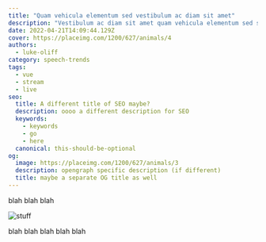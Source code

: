 ```yaml
---
title: "Quam vehicula elementum sed vestibulum ac diam sit amet"
description: "Vestibulum ac diam sit amet quam vehicula elementum sed sit amet dui. Cras ultricies ligula sed magna dictum porta."
date: 2022-04-21T14:09:44.129Z
cover: https://placeimg.com/1200/627/animals/4
authors:
  - luke-oliff
category: speech-trends
tags:
  - vue
  - stream
  - live
seo:
  title: A different title of SEO maybe?
  description: oooo a different description for SEO
  keywords:
    - keywords
    - go
    - here
  canonical: this-should-be-optional
og:
  image: https://placeimg.com/1200/627/animals/3
  description: opengraph specific description (if different)
  title: maybe a separate OG title as well
---
```


blah blah blah

![stuff](https://placeimg.com/1200/627/animals/3 "blah")

blah blah blah blah blah
